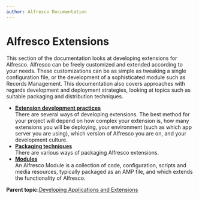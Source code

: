 ```yaml
---
author: Alfresco Documentation
---
```


# Alfresco Extensions

This section of the documentation looks at developing extensions for Alfresco. Alfresco can be freely customized and extended according to your needs. These customizations can be as simple as tweaking a single configuration file, or the development of a sophisticated module such as Records Management. This documentation also covers approaches with regards development and deployment strategies, looking at topics such as suitable packaging and distribution techniques.

-   **[Extension development practices](../concepts/dev-extensions-packaging.md)**  
There are several ways of developing extensions. The best method for your project will depend on how complex your extension is, how many extensions you will be deploying, your environment \(such as which app server you are using\), which version of Alfresco you are on, and your development culture.
-   **[Packaging techniques](../concepts/dev-extensions-packaging-techniques.md)**  
There are various ways of packaging Alfresco extensions.
-   **[Modules](../concepts/dev-extensions-modules-intro.md)**  
An Alfresco Module is a collection of code, configuration, scripts and media resources, typically packaged as an AMP file, and which extends the functionality of Alfresco.

**Parent topic:**[Developing Applications and Extensions](../concepts/dev-applications-extensions-intro.md)

